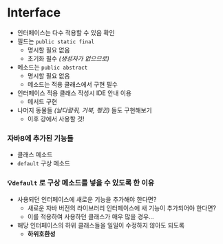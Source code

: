 # Interface


- 인터페이스는 다수 적용할 수 있음 확인
- 필드는 `public static final`
    - 명시할 필요 없음
    - 초기화 필수 *(생성자가 없으므로)*
- 메소드는 `public abstract`
    - 명시할 필요 없음
    - 메소드는 적용 클래스에서 구현 필수
- 인터페이스 적용 클래스 작성시 IDE 안내 이용
    - 메서드 구현
- 나머지 동물들 *(날다람쥐, 거북, 펭귄)* 들도 구현해보기
    - 이후 강에서 사용할 것!

### 자바8에 추가된 기능들

- 클래스 메소드
- `default` 구상 메소드

### 💡`default` 로 구상 메소드를 넣을 수 있도록 한 이유

- 사용되던 인터페이스에 새로운 기능을 추가해야 한다면?
    - 새로운 자바 버전의 라이브러리 인터페이스에 새 기능이 추가되어야 한다면?
    - 이를 적용하여 사용하던 클래스가 매우 많을 경우…
- 해당 인터페이스의 하위 클래스들을 일일이 수정하지 않아도 되도록
    - **하위호환성**